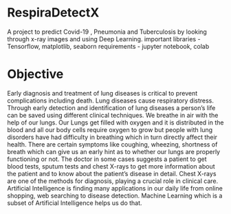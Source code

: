 # RespiraDetectX
A project to predict Covid-19 , Pneumonia and Tuberculosis by looking through x-ray images and using Deep Learning.
important libraries - Tensorflow, matplotlib, seaborn
requirements - jupyter notebook, colab

# Objective
Early diagnosis and treatment of lung diseases is critical to prevent complications including
death. Lung diseases cause respiratory distress. Through early detection and identification of
lung diseases a person’s life can be saved using different clinical techniques. We breathe in air
with the help of our lungs. Our Lungs get filled with oxygen and it is distributed in the blood
and all our body cells require oxygen to grow but people with lung disorders have had difficulty
in breathing which in turn directly affect their health. There are certain symptoms like
coughing, wheezing, shortness of breath which can give us an early hint as to whether our lungs
are properly functioning or not. The doctor in some cases suggests a patient to get blood tests,
sputum tests and chest X-rays to get more information about the patient and to know about the
patient’s disease in detail. Chest X-rays are one of the methods for diagnosis, playing a crucial
role in clinical care. Artificial Intelligence is finding many applications in our daily life from
online shopping, web searching to disease detection. Machine Learning which is a subset of
Artificial Intelligence helps us do that.

